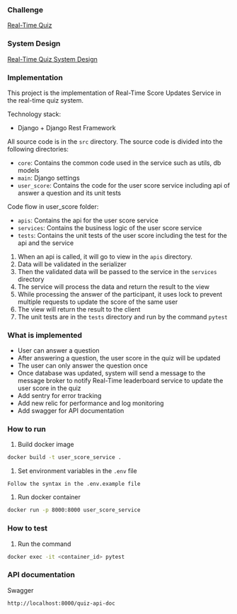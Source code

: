 ### Challenge
[Real-Time Quiz](challenge.md)

### System Design
[Real-Time Quiz System Design](system_design/system_design.md)

### Implementation
This project is the implementation of Real-Time Score Updates Service in the real-time quiz system.

Technology stack:
- Django + Django Rest Framework

All source code is in the `src` directory. The source code is divided into the following directories:
- `core`: Contains the common code used in the service such as utils, db models
- `main`: Django settings
- `user_score`: Contains the code for the user score service including api of answer a question and its unit tests

Code flow in user_score folder:
- `apis`: Contains the api for the user score service
- `services`: Contains the business logic of the user score service
- `tests`: Contains the unit tests of the user score including the test for the api and the service

1. When an api is called, it will go to view in the `apis` directory. 
1. Data will be validated in the serializer
1. Then the validated data will be passed to the service in the `services` directory
1. The service will process the data and return the result to the view
1. While processing the answer of the participant, it uses lock to prevent multiple requests to update the score of the same user
1. The view will return the result to the client
1. The unit tests are in the `tests` directory and run by the command `pytest`

### What is implemented
- User can answer a question
- After answering a question, the user score in the quiz will be updated
- The user can only answer the question once
- Once database was updated, system will send a message to the message broker to notify Real-Time leaderboard service to update the user score in the quiz
- Add sentry for error tracking
- Add new relic for performance and log monitoring
- Add swagger for API documentation

### How to run
1. Build docker image
```bash
docker build -t user_score_service .
```
1. Set environment variables in the `.env` file
```
Follow the syntax in the .env.example file
```

1. Run docker container
```bash
docker run -p 8000:8000 user_score_service
```

### How to test
1. Run the command
```bash
docker exec -it <container_id> pytest
```

### API documentation
Swagger
```
http://localhost:8000/quiz-api-doc
```